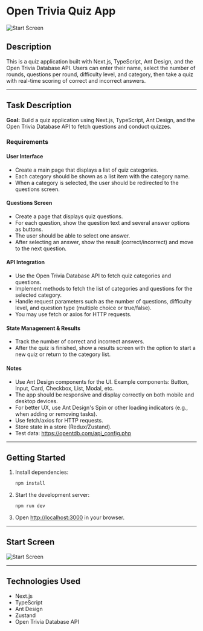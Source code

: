 # Open Trivia Quiz App

![Start Screen](./docs/start-screen.png)

## Description

This is a quiz application built with Next.js, TypeScript, Ant Design, and the Open Trivia Database API. Users can enter their name, select the number of rounds, questions per round, difficulty level, and category, then take a quiz with real-time scoring of correct and incorrect answers.

---

## Task Description

**Goal:** Build a quiz application using Next.js, TypeScript, Ant Design, and the Open Trivia Database API to fetch questions and conduct quizzes.

### Requirements

#### User Interface
- Create a main page that displays a list of quiz categories.
- Each category should be shown as a list item with the category name.
- When a category is selected, the user should be redirected to the questions screen.

#### Questions Screen
- Create a page that displays quiz questions.
- For each question, show the question text and several answer options as buttons.
- The user should be able to select one answer.
- After selecting an answer, show the result (correct/incorrect) and move to the next question.

#### API Integration
- Use the Open Trivia Database API to fetch quiz categories and questions.
- Implement methods to fetch the list of categories and questions for the selected category.
- Handle request parameters such as the number of questions, difficulty level, and question type (multiple choice or true/false).
- You may use fetch or axios for HTTP requests.

#### State Management & Results
- Track the number of correct and incorrect answers.
- After the quiz is finished, show a results screen with the option to start a new quiz or return to the category list.

#### Notes
- Use Ant Design components for the UI. Example components: Button, Input, Card, Checkbox, List, Modal, etc.
- The app should be responsive and display correctly on both mobile and desktop devices.
- For better UX, use Ant Design's Spin or other loading indicators (e.g., when adding or removing tasks).
- Use fetch/axios for HTTP requests.
- Store state in a store (Redux/Zustand).
- Test data: https://opentdb.com/api_config.php

---

## Getting Started

1. Install dependencies:
   ```bash
   npm install
   ```
2. Start the development server:
   ```bash
   npm run dev
   ```
3. Open [http://localhost:3000](http://localhost:3000) in your browser.

---

## Start Screen

![Start Screen](./docs/start-screen.png)

---

## Technologies Used
- Next.js
- TypeScript
- Ant Design
- Zustand
- Open Trivia Database API
